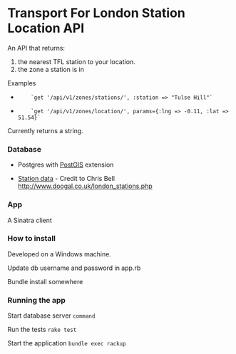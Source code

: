 # Transport For London Station Location API

An API that returns:

1. the nearest TFL station to your location.
2. the zone a station is in


Examples
-         `get '/api/v1/zones/stations/', :station => "Tulse Hill"`
-         `get '/api/v1/zones/location/', params={:lng => -0.11, :lat => 51.54}`


Currently returns a string.




### Database

- Postgres with [PostGIS](http://postgis.net/) extension

- [Station data](https://github.com/RobSullivan/cycle-save) - Credit to Chris Bell http://www.doogal.co.uk/london_stations.php 

### App

A Sinatra client




### How to install

Developed on a Windows machine.

Update db username and password in app.rb

Bundle install somewhere

### Running the app

Start database server
`command`

Run the tests
`rake test`


Start the application
`bundle exec rackup`
